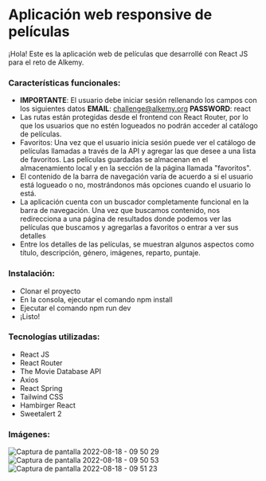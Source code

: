 # Aplicación web responsive de películas

¡Hola! Este es la aplicación web de películas que desarrollé con React JS para el reto de Alkemy.

### Características funcionales:
- **IMPORTANTE**: El usuario debe iniciar sesión rellenando los campos con los siguientes datos **EMAIL**: challenge@alkemy.org **PASSWORD**: react
- Las rutas están protegidas desde el frontend con React Router, por lo que los usuarios que no estén logueados no podrán acceder al catálogo de películas.
- Favoritos: Una vez que el usuario inicia sesión puede ver el catálogo de películas llamadas a través de la API y agregar las que desee a una lista de favoritos. Las películas guardadas se almacenan en el almacenamiento local y en la sección de la página llamada "favoritos".
- El contenido de la barra de navegación varía de acuerdo a si el usuario está logueado o no, mostrándonos más opciones cuando el usuario lo está.
- La aplicación cuenta con un buscador completamente funcional en la barra de navegación. Una vez que buscamos contenido, nos redirecciona a una página de resultados donde podemos ver las películas que buscamos y agregarlas a favoritos o entrar a ver sus detalles
- Entre los detalles de las películas, se muestran algunos aspectos como título, descripción, género, imágenes, reparto, puntaje.

### Instalación:
- Clonar el proyecto
- En la consola, ejecutar el comando npm install
- Ejecutar el comando npm run dev
- ¡Listo!

### Tecnologías utilizadas:
- React JS
- React Router
- The Movie Database API
- Axios
- React Spring
- Tailwind CSS
- Hambirger React
- Sweetalert 2

### Imágenes:
![Captura de pantalla 2022-08-18 - 09 50 29](https://user-images.githubusercontent.com/70725223/185399278-9b9d4736-d7af-4646-9b54-ee002aa77af7.png)
![Captura de pantalla 2022-08-18 - 09 50 53](https://user-images.githubusercontent.com/70725223/185399285-d790429e-12f7-484a-8986-d823ece3ff33.png)
![Captura de pantalla 2022-08-18 - 09 51 23](https://user-images.githubusercontent.com/70725223/185399300-f9e7d409-6392-40c2-b6f4-d6c7b1b71b8d.png)
